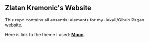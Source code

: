 ## Zlatan Kremonic's Website

This repo contains all essential elements for my Jekyll/Gihub Pages website.

Here is link to the theme I used: **[Moon](http://taylantatli.github.io/Moon)**.

